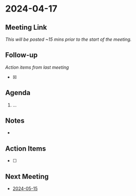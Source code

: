 # 2024-04-17

## Meeting Link

*This will be posted ~15 mins prior to the start of the meeting.*

## Follow-up
*Action items from last meeting*

- [x]

## Agenda

1. ...

## Notes

-

## Action Items

- [ ]

## Next Meeting

- [2024-05-15](2024-05-15.md)
